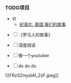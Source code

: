 ### TODO项目

- [x] - [纪录片: 美国,我们的故事](https://www.bilibili.com/video/av11881122)
- [ ] 《罗马人的故事》
 - [ ] 深度阅读
 - [ ]  做一个youtuber
 - [ ] do do do
 
 
 
 
 ![[FRzSZmyaIAI_2zF.jpeg]]